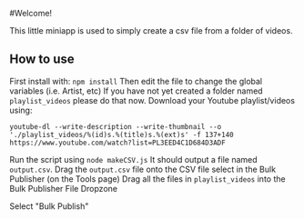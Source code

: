 #Welcome!

This little miniapp is used to simply create a csv file from a folder of videos.

## How to use
First install with: `npm install`
Then edit the file to change the global variables (i.e. Artist, etc)
If you have not yet created a folder named `playlist_videos` please do that now.
Download your Youtube playlist/videos using: 
```
youtube-dl --write-description --write-thumbnail --o './playlist_videos/%(id)s.%(title)s.%(ext)s' -f 137+140 https://www.youtube.com/watch?list=PL3EED4C1D684D3ADF
```
Run the script using `node makeCSV.js`
It should output a file named `output.csv`.
Drag the `output.csv` file onto the CSV file select in the Bulk Publisher (on the Tools page)
Drag all the files in `playlist_videos` into the Bulk Publisher File Dropzone

Select "Bulk Publish"